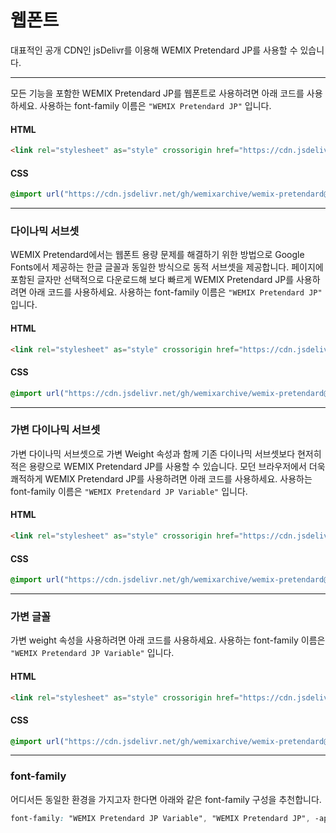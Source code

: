 # 웹폰트

대표적인 공개 CDN인 jsDelivr를 이용해 WEMIX Pretendard JP를 사용할 수 있습니다.

---

모든 기능을 포함한 WEMIX Pretendard JP를 웹폰트로 사용하려면 아래 코드를 사용하세요. 사용하는 font-family 이름은 `"WEMIX Pretendard JP"` 입니다.

#### HTML

```html
<link rel="stylesheet" as="style" crossorigin href="https://cdn.jsdelivr.net/gh/wemixarchive/wemix-pretendard@v1.0.0/packages/wemix-pretendard-jp/dist/web/static/wemixpretendard-jp.css" />
```

#### CSS

```css
@import url("https://cdn.jsdelivr.net/gh/wemixarchive/wemix-pretendard@v1.0.0/packages/wemix-pretendard-jp/dist/web/static/wemixpretendard-jp.css");
```

---

### 다이나믹 서브셋

WEMIX Pretendard에서는 웹폰트 용량 문제를 해결하기 위한 방법으로 Google Fonts에서 제공하는 한글 글꼴과 동일한 방식으로 동적 서브셋을 제공합니다. 페이지에 포함된 글자만 선택적으로 다운로드해 보다 빠르게 WEMIX Pretendard JP를 사용하려면 아래 코드를 사용하세요. 사용하는 font-family 이름은 `"WEMIX Pretendard JP"` 입니다.

#### HTML

```html
<link rel="stylesheet" as="style" crossorigin href="https://cdn.jsdelivr.net/gh/wemixarchive/wemix-pretendard@v1.0.0/packages/wemix-pretendard-jp/dist/web/static/wemixpretendard-jp-dynamic-subset.css" />
```

#### CSS

```css
@import url("https://cdn.jsdelivr.net/gh/wemixarchive/wemix-pretendard@v1.0.0/packages/wemix-pretendard-jp/dist/web/static/wemixpretendard-jp-dynamic-subset.css");
```

---

### 가변 다이나믹 서브셋

가변 다이나믹 서브셋으로 가변 Weight 속성과 함께 기존 다이나믹 서브셋보다 현저히 적은 용량으로 WEMIX Pretendard JP를 사용할 수 있습니다. 모던 브라우저에서 더욱 쾌적하게 WEMIX Pretendard JP를 사용하려면 아래 코드를 사용하세요. 사용하는 font-family 이름은 `"WEMIX Pretendard JP Variable"` 입니다.

#### HTML

```html
<link rel="stylesheet" as="style" crossorigin href="https://cdn.jsdelivr.net/gh/wemixarchive/wemix-pretendard@v1.0.0/packages/wemix-pretendard-jp/dist/web/variable/wemixpretendardvariable-jp-dynamic-subset.css" />
```

#### CSS

```css
@import url("https://cdn.jsdelivr.net/gh/wemixarchive/wemix-pretendard@v1.0.0/packages/wemix-pretendard-jp/dist/web/variable/wemixpretendardvariable-jp-dynamic-subset.css");
```

---

### 가변 글꼴

가변 weight 속성을 사용하려면 아래 코드를 사용하세요. 사용하는 font-family 이름은 `"WEMIX Pretendard JP Variable"` 입니다.

#### HTML

```html
<link rel="stylesheet" as="style" crossorigin href="https://cdn.jsdelivr.net/gh/wemixarchive/wemix-pretendard@v1.0.0/packages/wemix-pretendard-jp/dist/web/variable/wemixpretendardvariable-jp.css" />
```

#### CSS

```css
@import url("https://cdn.jsdelivr.net/gh/wemixarchive/wemix-pretendard@v1.0.0/packages/wemix-pretendard-jp/dist/web/variable/wemixpretendardvariable-jp.css");
```

---

### font-family

어디서든 동일한 환경을 가지고자 한다면 아래와 같은 font-family 구성을 추천합니다.

```css
font-family: "WEMIX Pretendard JP Variable", "WEMIX Pretendard JP", -apple-system, BlinkMacSystemFont, system-ui, Roboto, "Helvetica Neue", "Segoe UI", "Apple SD Gothic Neo", "Noto Sans KR", "Malgun Gothic", "Apple Color Emoji", "Segoe UI Emoji", "Segoe UI Symbol", sans-serif;
```

